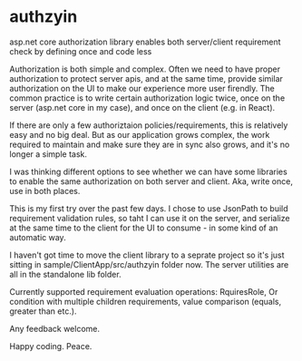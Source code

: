 # authzyin
asp.net core authorization library enables both server/client requirement check by defining once and code less

Authorization is both simple and complex.
Often we need to have proper authorization to protect server apis, and at the same time, provide similar authorization on the UI to make our experience more user firendly.
The common practice is to write certain authorization logic twice, once on the server (asp.net core in my case), and once on the client (e.g. in React).

If there are only a few authoriztaion policies/requirements, this is relatively easy and no big deal.
But as our application grows complex, the work required to maintain and make sure they are in sync also grows, and it's no longer a simple task.

I was thinking different options to see whether we can have some libraries to enable the same authorization on both server and client. Aka, write once, use in both places.

This is my first try over the past few days.
I chose to use JsonPath to build requirement validation rules, so taht I can use it on the server, and serialize at the same time to the client for the UI to consume - in some kind of an automatic way.

I haven't got time to move the client library to a seprate project so it's just sitting in sample/ClientApp/src/authzyin folder now.
The server utilities are all in the standalone lib folder.

Currently supported requirement evaluation operations: RquiresRole, Or condition with multiple children requirements, value comparison (equals, greater than etc.).

Any feedback welcome.

Happy coding. Peace.
